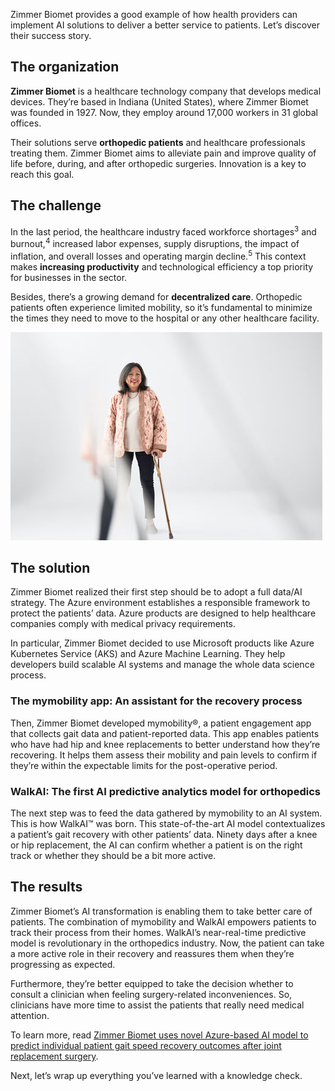 Zimmer Biomet provides a good example of how health providers can implement AI solutions to deliver a better service to patients. Let’s discover their success story.

## The organization

**Zimmer Biomet** is a healthcare technology company that develops medical devices. They’re based in Indiana (United States), where Zimmer Biomet was founded in 1927. Now, they employ around 17,000 workers in 31 global offices.

Their solutions serve **orthopedic patients** and healthcare professionals treating them. Zimmer Biomet aims to alleviate pain and improve quality of life before, during, and after orthopedic surgeries. Innovation is a key to reach this goal.

## The challenge

In the last period, the healthcare industry faced workforce shortages<sup>3</sup> and burnout,<sup>4</sup> increased labor expenses, supply disruptions, the impact of inflation, and overall losses and operating margin decline.<sup>5</sup> This context makes **increasing productivity** and technological efficiency a top priority for businesses in the sector.

Besides, there’s a growing demand for **decentralized care**. Orthopedic patients often experience limited mobility, so it’s fundamental to minimize the times they need to move to the hospital or any other healthcare facility.

![Image of a woman  standing holding a walking cane.](../media/5-walking-cane.jpg)

## The solution

Zimmer Biomet realized their first step should be to adopt a full data/AI strategy. The Azure environment establishes a responsible framework to protect the patients’ data. Azure products are designed to help healthcare companies comply with medical privacy requirements.

In particular, Zimmer Biomet decided to use Microsoft products like Azure Kubernetes Service (AKS) and Azure Machine Learning. They help developers build scalable AI systems and manage the whole data science process.

### The mymobility app: An assistant for the recovery process 

Then, Zimmer Biomet developed mymobility®, a patient engagement app that collects gait data and patient-reported data. This app enables patients who have had hip and knee replacements to better understand how they’re recovering. It helps them assess their mobility and pain levels to confirm if they’re within the expectable limits for the post-operative period.

### WalkAI: The first AI predictive analytics model for orthopedics

The next step was to feed the data gathered by mymobility to an AI system. This is how WalkAI™ was born. This state-of-the-art AI model contextualizes a patient’s gait recovery with other patients’ data. Ninety days after a knee or hip replacement, the AI can confirm whether a patient is on the right track or whether they should be a bit more active.

## The results

Zimmer Biomet’s AI transformation is enabling them to take better care of patients. The combination of mymobility and WalkAI empowers patients to track their process from their homes. WalkAI’s near-real-time predictive model is revolutionary in the orthopedics industry. Now, the patient can take a more active role in their recovery and reassures them when they’re progressing as expected.

Furthermore, they’re better equipped to take the decision whether to consult a clinician when feeling surgery-related inconveniences. So, clinicians have more time to assist the patients that really need medical attention.

To learn more, read [Zimmer Biomet uses novel Azure-based AI model to predict individual patient gait speed recovery outcomes after joint replacement surgery](https://aka.ms/zimmer-biomet-customer-story).

Next, let’s wrap up everything you’ve learned with a knowledge check.